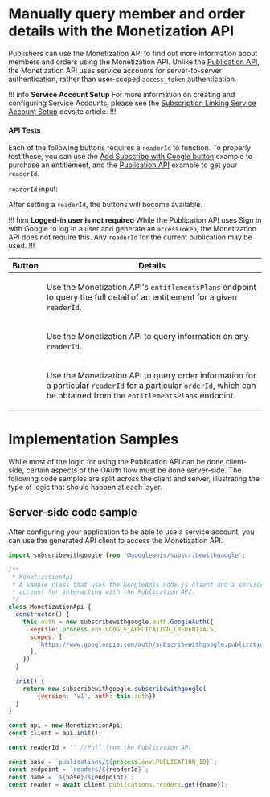 <script src="https://accounts.google.com/gsi/client"></script>


# Manually query member and order details with the Monetization API

Publishers can use the Monetization API to find out more information about members
and orders using the Monetization API. Unlike the [Publication API](/reference/publication-api),
the Monetization API uses service accounts for server-to-server authentication,
rather than user-scoped `access_token` authentication.

!!! info **Service Account Setup**
For more information on creating and configuring Service Accounts, please see the
[Subscription Linking Service Account Setup](https://developers.google.com/news/subscribe/subscription-linking/implementation/server-side#create_a_service_account) devsite article.
!!!

#### API Tests

Each of the following buttons requires a `readerId` to function. To properly test these,
you can use the [Add Subscribe with Google button](/swg/add-button) example to purchase an
entitlement, and the  [Publication API](/reference/publication-api) example to get your `readerId`.

<div id="readerIdForm"><code>readerId</code> input:</div>

After setting a `readerId`, the buttons will become available.

!!! hint **Logged-in user is not required**
While the Publication API uses Sign in with Google to log in a user and generate an `accessToken`,
the Monetization API does not require this. Any `readerId` for the current publication may be used.
!!!

<table>
  <thead>
    <tr>
      <th>
        Button
      </th>
      <th>
        Details
      </th>
    </tr>
  </thead>
  <tbody>
    <tr id="entitlementsPlans">
      <td>
        <div class="button"></div>
      </td>
      <td>
        <p>Use the Monetization API's <code>entitlementsPlans</code> endpoint to query the full detail of an entitlement for a given <code>readerId</code>.</p>
      </td>
    </tr>
    <tr id="member">
      <td>
        <div class="button"></div>
      </td>
      <td>
        <p>Use the Monetization API to query information on any <code>readerId</code>.</p>
      </td>
    </tr>
    <tr id="order">
      <td>
        <div class="button"></div>
      </td>
      <td>
        <p>Use the Monetization API to query order information for a particular <code>readerId</code>
        for a particular <code>orderId</code>, which can be obtained from the <code>entitlementsPlans</code> endpoint.</p>
      </td>
    </tr>
  </tbody>
</table>

<div id="GISOutput"></div>

# Implementation Samples

While most of the logic for using the Publication API can be done client-side,
certain aspects of the OAuth flow must be done server-side. The following code
samples are split across the client and server, illustrating the type of logic
that should happen at each layer.

## Server-side code sample

After configuring your application to be able to use a service account, you can 
use the generated API client to access the Monetization API.

```javascript
import subscribewithgoogle from '@googleapis/subscribewithgoogle';

/**
 * MonetizationApi
 * A sample class that uses the GoogleApis node.js client and a service
 * account for interacting with the Publication API.
 */
class MonetizationApi {
  constructor() {
    this.auth = new subscribewithgoogle.auth.GoogleAuth({
      keyFile: process.env.GOOGLE_APPLICATION_CREDENTIALS,
      scopes: [
        'https://www.googleapis.com/auth/subscribewithgoogle.publications.entitlements.readonly'
      ],
    })
  }

  init() {
    return new subscribewithgoogle.subscribewithgoogle(
        {version: 'v1', auth: this.auth})
  }
}

const api = new MonetizationApi;
const client = api.init();

const readerId = '' //Pull from the Publication APi

const base = `publications/${process.env.PUBLICATION_ID}`;
const endpoint = `readers/${readerId}`;
const name = `${base}/${endpoint}`;
const reader = await client.publications.readers.get({name});

```